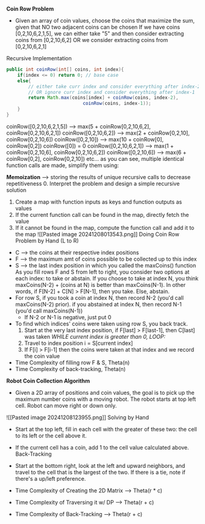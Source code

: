 **Coin Row Problem**
* Given an array of coin values, choose the coins that maximize the sum, given that NO two adjacent coins can be chosen
	If we have coins [0,2,10,6,2,1,5], we can either take "5" and then consider extracting coins from [0,2,10,6,2] OR we consider extracting coins from [0,2,10,6,2,1]

Recursive Implementation
```java
public int coinRow(int[] coins, int index){
	if(index <= 0) return 0; // base case
	else{
		// either take curr index and consider everything after index-2
		// OR ignore curr index and consider everything after index-1
		return Math.max(coins[index] + coinRow(coins, index-2),
							coinRow(coins, index-1)); 
	}
}
```
coinRow([0,2,10,6,2,1,5]) --> max(5 + coinRow[0,2,10,6,2],  coinRow[0,2,10,6,2,1])
coinRow([0,2,10,6,2]) --> max(2 + coinRow[0,2,10],  coinRow[0,2,10,6])
coinRow([0,2,10]) --> max(10 + coinRow[0],  coinRow[0,2])
coinRow([0]) = 0
coinRow([0,2,10,6,2,1]) --> max(1 + coinRow[0,2,10,6],  coinRow[0,2,10,6,2])
coinRow([0,2,10,6]) --> max(6 + coinRow[0,2],  coinRow[0,2,10])
etc...  as you can see, multiple identical function calls are made, simplify them using:

**Memoization** --> storing the results of unique recursive calls to decrease repetitiveness
0. Interpret the problem and design a simple recursive solution
1. Create a map with function inputs as keys and function outputs as values
2. If the current function call can be found in the map, directly fetch the value
3. If it cannot be found in the map, compute the function call and add it to the map
![[Pasted image 20241208013543.png]]
Doing Coin Row Problem by Hand  (L to R)
- C --> the coins at their respective index positions
- F --> the maximum amt of coins possible to be collected up to this index
- S --> the last index position in which you called the maxCoins() function
As you fill rows F and S from left to right, you consider two options at each index: to take or abstain. If you choose to take at index N, you think maxCoins(N-2) + (coins at N) is better than maxCoins(N-1). In other words, if F[N-2] + C[N] > F[N-1], then you take. Else, abstain.
- For row S, if you took a coin at index N, then record N-2 (you'd call maxCoins(N-2) prior). if you abstained at index N, then record N-1 (you'd call maxCoins(N-1))
	- If N-2 or N-1 is negative, just put 0
- To find which indices' coins were taken using row S, you back track.
	1. Start at the very last index position, if F[last] > F[last-1], then C[last] was taken
	*WHILE current index is greater than 0, LOOP:*
	2. Travel to index position i = S[current index]
	3. If F[i] > F[i-1] then the coins were taken at that index and we record the coin value
- Time Complexity of filling row F & S, Theta(n)
- Time Complexity of back-tracking, Theta(n)



**Robot Coin Collection Algorithm**
- Given a 2D array of positions and coin values, the goal is to pick up the maximum number coins with a moving robot. The robot starts at top left cell. Robot can move right or down only.

![[Pasted image 20241208123955.png]]
Solving by Hand
- Start at the top left, fill in each cell with the greater of these two: the cell to its left or the cell above it.
- If the current cell has a coin, add 1 to the cell value calculated above.
Back-Tracking
- Start at the bottom right, look at the left and upward neighbors, and travel to the cell that is the largest of the two. If there is a tie, note if there's a up/left preference.

- Time Complexity of Creating the 2D Matrix --> Theta(r * c)
- Time Complexity of Traversing it w/ DP --> Theta(r + c)
- Time Complexity of Back-Tracking --> Theta(r + c)


